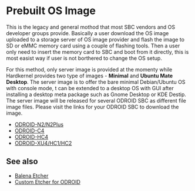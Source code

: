 # Prebuilt OS Image

This is the legacy and general mothod that most SBC vendors and OS developer groups provide. Basically a user download the OS image uploaded to a storage server of OS image provider and flash the image to SD or eMMC memory card using a couple of flashing tools. Then a user only need to insert the memory card to SBC and boot from it directly, this is most easist way if user is not borthered to change the OS setup.

For this method, only server image is provided at the momenty while Hardkernel provides two type of images - **Minimal** and **Ubuntu Mate Desktop**. The server image is to offer the bare minimal Debian/Ubuntu OS with console mode, t can be extended to a desktop OS with GUI after installing a desktop meta package such as Gnome Desktop or KDE Destip. The server image will be released for several ODROID SBC as different file image files. Please visit the links for your ODROID SBC to download the image.

* [ODROID-N2/N2Plus](odroidn2/image.md)
* [ODROID-C4](odroidc4/image.md)
* [ODROID-HC4](odroidhc4/image.md)
* [ODROID-XU4/HC1/HC2](odroidxu4/image.md)

## See also
* [Balena Etcher](https://www.balena.io/etcher/)
* [Custom Etcher for ODROID](https://forum.odroid.com/viewtopic.php?f=55&t=40411)
